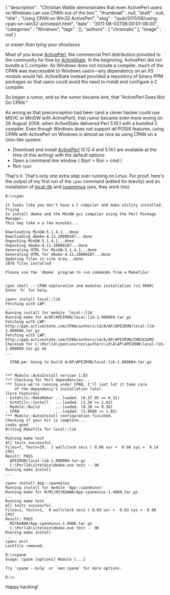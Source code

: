 {
   "description" : "Christian Walde demonstrates that even ActivePerl users on Windows can use CPAN-out of the box.",
   "thumbnail" : null,
   "draft" : null,
   "title" : "Using CPAN on Win32 ActivePerl",
   "slug" : "/pub/2011/08/using-cpan-on-win32-activeperl.html",
   "date" : "2011-08-03T06:00:01-08:00",
   "categories" : "Windows",
   "tags" : [],
   "authors" : [
      "chromatic"
   ],
   "image" : null
}





or *easier than tying your shoelaces*

Most of you know [ActivePerl](http://www.activestate.com/activeperl),
the commercial Perl distribution provided to the community for free by
[ActiveState](http://www.activestate.com/). In the beginning, ActivePerl
did not bundle a C compiler. As Windows does not include a compiler,
much of the CPAN was inaccessible to Windows users—any dependency on an
XS module would fail. ActiveState instead provided a repository of
binary PPM packages so that users could avoid the need to install and
configure a C compiler.

So began a rumor, and so the rumor became lore, that "ActivePerl Does
Not Do CPAN."

As wrong as that preconception had been (and a clever hacker could use
MSVC or MinGW with ActivePerl), that rumor became even more wrong on 26
August 2009, when ActiveState delivered Perl 5.10.1 with a bundled C
compiler. Even though Windows does not support *all* POSIX features,
using CPAN with ActivePerl on Windows is almost as nice as using CPAN on
a Unix-like system:

-   Download and install
    [ActivePerl](http://www.activestate.com/activeperl/downloads)
    (5.12.4 and 5.14.1 are available at the time of this writing) with
    the default options
-   Open a command line window ( Start &gt; Run &gt; cmd )
-   Run `cpan`

That's it. That's only one extra step over running on Linux. For proof,
here's the output of my first run of the `cpan` command (edited for
brevity) and an installation of
[local::lib](http://search.cpan.org/perldoc?local::lib) and
[cpanminus](http://search.cpan.org/perldoc?App::cpanminus) (yes, they
work too):

    D:\>cpan

    It looks like you don't have a C compiler and make utility installed.  Trying
    to install dmake and the MinGW gcc compiler using the Perl Package Manager.
    This may take a a few minutes...

    Downloading MinGW-5.1.4.1...done
    Downloading dmake-4.11.20080107...done
    Unpacking MinGW-5.1.4.1...done
    Unpacking dmake-4.11.20080107...done
    Generating HTML for MinGW-5.1.4.1...done
    Generating HTML for dmake-4.11.20080107...done
    Updating files in site area...done
    1070 files installed

    Please use the `dmake` program to run commands from a Makefile!


    cpan shell -- CPAN exploration and modules installation (v1.9600)
    Enter 'h' for help.

    cpan> install local::lib
    Fetching with LWP:
    ...
    Running install for module 'local::lib'
    Running make for A/AP/APEIRON/local-lib-1.008004.tar.gz
    Fetching with LWP:
    http://ppm.activestate.com/CPAN/authors/id/A/AP/APEIRON/local-lib-1.008004.tar.gz
    Fetching with LWP:
    http://ppm.activestate.com/CPAN/authors/id/A/AP/APEIRON/CHECKSUMS
    Checksum for C:\Perl14\cpan\sources\authors\id\A\AP\APEIRON\local-lib-1.008004.tar.gz ok
    ...

      CPAN.pm: Going to build A/AP/APEIRON/local-lib-1.008004.tar.gz


    *** Module::AutoInstall version 1.03
    *** Checking for Perl dependencies...
    *** Since we're running under CPAN, I'll just let it take care
        of the dependency's installation later.
    [Core Features]
    - ExtUtils::MakeMaker ...loaded. (6.57_05 >= 6.31)
    - ExtUtils::Install   ...loaded. (1.56 >= 1.43)
    - Module::Build       ...loaded. (0.38 >= 0.36)
    - CPAN                ...loaded. (1.9600 >= 1.82)
    *** Module::AutoInstall configuration finished.
    Checking if your kit is complete...
    Looks good
    Writing Makefile for local::lib
    ...
    Running make test
    All tests successful.
    Files=7, Tests=29,  1 wallclock secs ( 0.06 usr +  0.08 sys =  0.14 CPU)
    Result: PASS
      APEIRON/local-lib-1.008004.tar.gz
      C:\Perl14\site\bin\dmake.exe test -- OK
    Running make install
    ...

    cpan> install App::cpanminus
    Running install for module 'App::cpanminus'
    Running make for M/MI/MIYAGAWA/App-cpanminus-1.4008.tar.gz
    ...
    Running make test
    All tests successful.
    Files=1, Tests=1,  0 wallclock secs ( 0.03 usr +  0.03 sys =  0.06 CPU)
    Result: PASS
      MIYAGAWA/App-cpanminus-1.4008.tar.gz
      C:\Perl14\site\bin\dmake.exe test -- OK
    Running make install
    ...
    cpan> exit
    Lockfile removed.

    D:\>cpanm
    Usage: cpanm [options] Module [...]

    Try `cpanm --help` or `man cpanm` for more options.

    D:\>

Happy hacking!


